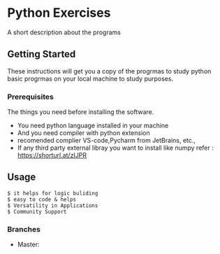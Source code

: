 # Python Exercises

A short description about the programs 

## Getting Started

These instructions will get you a copy of the progrmas to study python basic progrmas on your local machine to study purposes.

### Prerequisites

The things you need before installing the software.

* You need python language installed in your machine
* And you need compiler with python extension
* recomended complier VS-code,Pycharm from JetBrains, etc.,
* If any third party external libray you want to install like numpy refer : https://shorturl.at/zIJPR

## Usage
```
$ it helps for logic buliding
$ easy to code & helps
$ Versatility in Applications
$ Community Support
```
### Branches
* Master:

